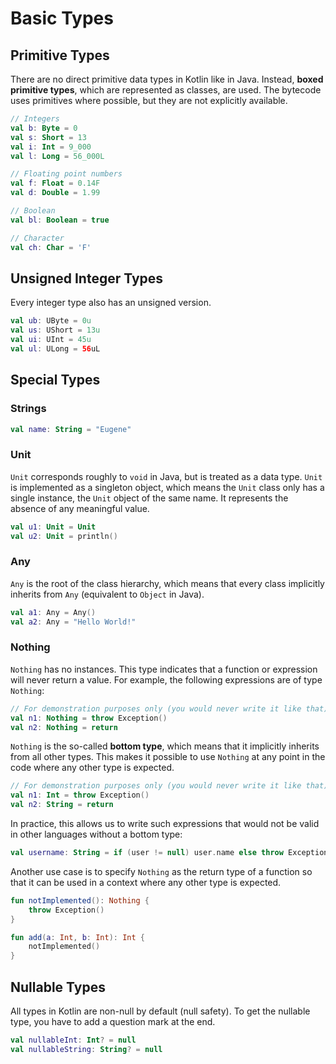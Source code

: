 # Basic Types

## Primitive Types

There are no direct primitive data types in Kotlin like in Java. Instead, **boxed primitive types**, which are represented as classes, are used. The bytecode uses primitives where possible, but they are not explicitly available.
```kotlin
// Integers
val b: Byte = 0
val s: Short = 13
val i: Int = 9_000
val l: Long = 56_000L

// Floating point numbers
val f: Float = 0.14F
val d: Double = 1.99

// Boolean
val bl: Boolean = true

// Character
val ch: Char = 'F'
```

## Unsigned Integer Types

Every integer type also has an unsigned version.
```kotlin
val ub: UByte = 0u
val us: UShort = 13u
val ui: UInt = 45u
val ul: ULong = 56uL
```

## Special Types

### Strings
```kotlin
val name: String = "Eugene"
```

### Unit
`Unit` corresponds roughly to `void` in Java, but is treated as a data type. `Unit` is implemented as a singleton object, which means the `Unit` class only has a single instance, the `Unit` object of the same name. It represents the absence of any meaningful value.
```kotlin
val u1: Unit = Unit
val u2: Unit = println()
```

### Any
`Any` is the root of the class hierarchy, which means that every class implicitly inherits from `Any` (equivalent to `Object` in Java).
```kotlin
val a1: Any = Any()
val a2: Any = "Hello World!"
```

### Nothing
`Nothing` has no instances. This type indicates that a function or expression will never return a value. For example, the following expressions are of type `Nothing`:
```kotlin
// For demonstration purposes only (you would never write it like that)
val n1: Nothing = throw Exception()
val n2: Nothing = return
```
`Nothing` is the so-called **bottom type**, which means that it implicitly inherits from all other types. This makes it possible to use `Nothing` at any point in the code where any other type is expected.
```kotlin
// For demonstration purposes only (you would never write it like that)
val n1: Int = throw Exception()
val n2: String = return
```
In practice, this allows us to write such expressions that would not be valid in other languages without a bottom type:
```kotlin
val username: String = if (user != null) user.name else throw Exception()
```
Another use case is to specify `Nothing` as the return type of a function so that it can be used in a context where any other type is expected.
```kotlin
fun notImplemented(): Nothing {
    throw Exception()
}

fun add(a: Int, b: Int): Int {
    notImplemented()
}
```

## Nullable Types
All types in Kotlin are non-null by default (null safety). To get the nullable type, you have to add a question mark at the end.
```kotlin
val nullableInt: Int? = null
val nullableString: String? = null
```
